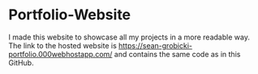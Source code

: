 # Portfolio-Website
I made this website to showcase all my projects in a more readable way. The link to the hosted website is https://sean-grobicki-portfolio.000webhostapp.com/ and contains the same code as in this GitHub. 

